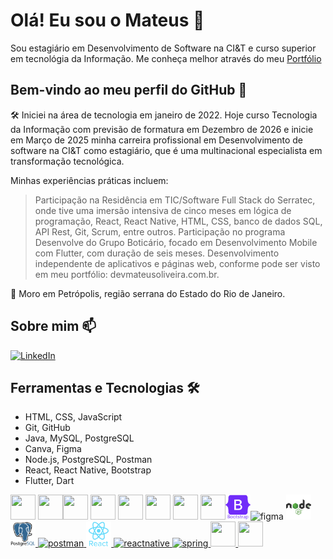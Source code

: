 # Olá! Eu sou o Mateus 👋
Sou estagiário em Desenvolvimento de Software na CI&T e curso superior em tecnológia da Informação.
Me conheça melhor através do meu [Portfólio](https://devmateusoliveira.com.br/)

## Bem-vindo ao meu perfil do GitHub 🚀

🛠️ Iniciei na área de tecnologia em janeiro de 2022. Hoje curso Tecnologia da Informação com previsão de formatura em Dezembro de 2026 e inicie em Março de 2025 minha carreira profissional em Desenvolvimento de software na CI&T como estagiário, que é uma multinacional especialista em transformação tecnológica. 

Minhas experiências práticas incluem:
> Participação na Residência em TIC/Software Full Stack do Serratec, onde tive uma imersão intensiva de cinco meses em lógica de programação, React, React Native, HTML, CSS, banco de dados SQL, API Rest, Git, Scrum, entre outros.
> Participação no programa Desenvolve do Grupo Boticário, focado em Desenvolvimento Mobile com Flutter, com duração de seis meses.
> Desenvolvimento independente de aplicativos e páginas web, conforme pode ser visto em meu portfólio: devmateusoliveira.com.br.

🏡 Moro em Petrópolis, região serrana do Estado do Rio de Janeiro.

## Sobre mim 📫
[![LinkedIn](https://img.shields.io/badge/-LinkedIn-%230077B5?style=for-the-badge&logo=linkedin&logoColor=white)](https://www.linkedin.com/in/mateus-augusto-de-oliveira-a65a23a2/)

## Ferramentas e Tecnologias 🛠️

- HTML, CSS, JavaScript
- Git, GitHub
- Java, MySQL, PostgreSQL
- Canva, Figma
- Node.js, PostgreSQL, Postman
- React, React Native, Bootstrap
- Flutter, Dart

<img loading="lazy" src="https://cdn.jsdelivr.net/gh/devicons/devicon/icons/html5/html5-original.svg" width="40" height="40"/> <img loading="lazy" src="https://cdn.jsdelivr.net/gh/devicons/devicon/icons/css3/css3-original.svg" width="40" height="40"/><img loading="lazy" src="https://cdn.jsdelivr.net/gh/devicons/devicon/icons/javascript/javascript-original.svg" width="40" height="40"/> <img loading="lazy" src="https://cdn.jsdelivr.net/gh/devicons/devicon/icons/git/git-original.svg" width="40" height="40"/> <img loading="lazy" src="https://cdn.jsdelivr.net/gh/devicons/devicon/icons/github/github-original.svg" width="40" height="40"/> <img loading="lazy" src="https://cdn.jsdelivr.net/gh/devicons/devicon/icons/java/java-original.svg" width="40" height="40"/>  <img loading="lazy" src="https://cdn.jsdelivr.net/gh/devicons/devicon/icons/mysql/mysql-original-wordmark.svg" width="40" height="40"/> <img loading="lazy" src="https://cdn.jsdelivr.net/gh/devicons/devicon/icons/canva/canva-original.svg" width="40" height="40"/><img src="https://raw.githubusercontent.com/devicons/devicon/master/icons/bootstrap/bootstrap-plain-wordmark.svg" alt="bootstrap" width="40" height="40"/><img src="https://www.vectorlogo.zone/logos/figma/figma-icon.svg" alt="figma" width="40" height="40"/> </a> <a href="https://git-scm.com/" target="_blank" rel="noreferrer"> </a> <a href="https://nodejs.org/" target="_blank" rel="noreferrer"> <img src="https://raw.githubusercontent.com/devicons/devicon/master/icons/nodejs/nodejs-original-wordmark.svg" alt="nodejs" width="40" height="40"/> </a> <a href="https://www.photoshop.com/en" target="_blank" rel="noreferrer"> <img src="https://raw.githubusercontent.com/devicons/devicon/master/icons/postgresql/postgresql-original-wordmark.svg" alt="postgresql" width="40" height="40"/> </a> <a href="https://postman.com/" target="_blank" rel="noreferrer"> <img src="https://www.vectorlogo.zone/logos/getpostman/getpostman-icon.svg" alt="postman" width="40" height="40"/> </a> <a href="https://reactjs.org/" target="_blank" rel="noreferrer"><img src="https://raw.githubusercontent.com/devicons/devicon/master/icons/react/react-original-wordmark.svg" alt="react" width="40" height="40"/> </a> <a href="https://reactnative.dev/" target="_blank" rel="noreferrer"> <img src="https://reactnative.dev/img/header_logo.svg" alt="reactnative" width="40" height="40"/> </a> <a href="https://spring.io/" target="_blank" rel="noreferrer"> <img src="https://www.vectorlogo.zone/logos/springio/springio-icon.svg" alt="spring" width="40" height="40"/> </a> <a href="https://www.typescriptlang.org/" target="_blank" rel="noreferrer">    <img loading="lazy" src="https://cdn.jsdelivr.net/gh/devicons/devicon/icons/flutter/flutter-original.svg" width="40" height="40"/>  <img loading="lazy" src="https://cdn.jsdelivr.net/gh/devicons/devicon/icons/dart/dart-original.svg" width="40" height="40"/>

